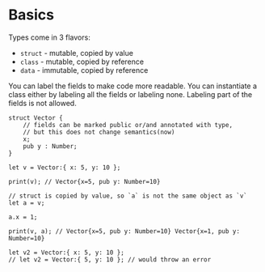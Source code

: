 # Basics

Types come in 3 flavors:

- `struct` - mutable, copied by value
- `class` - mutable, copied by reference
- `data` - immutable, copied by reference

You can label the fields to make code more readable.
You can instantiate a class either by labeling all the fields or labeling none.
Labeling part of the fields is not allowed.

```frugurt
struct Vector {
    // fields can be marked public or/and annotated with type,
    // but this does not change semantics(now)
    x;
    pub y : Number;
}

let v = Vector:{ x: 5, y: 10 };

print(v); // Vector{x=5, pub y: Number=10}

// struct is copied by value, so `a` is not the same object as `v`
let a = v;

a.x = 1;

print(v, a); // Vector{x=5, pub y: Number=10} Vector{x=1, pub y: Number=10}

let v2 = Vector:{ x: 5, y: 10 };
// let v2 = Vector:{ 5, y: 10 }; // would throw an error
```
